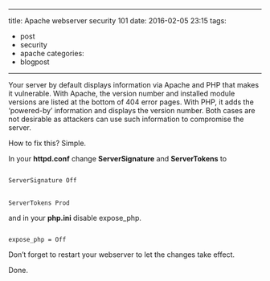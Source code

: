 
---
title: Apache webserver security 101
date: 2016-02-05 23:15
tags:
 - post
 - security
 - apache
categories:
 - blogpost
---

Your server by default displays information via Apache and PHP that makes it vulnerable.
With Apache, the version number and installed module versions are listed at the bottom of 404 error pages.
With PHP, it adds the ‘powered-by’ information and displays the version number.
Both cases are not desirable as attackers can use such information to compromise the server.

How to fix this? Simple.

In your <b>httpd.conf</b> change <b>ServerSignature</b> and <b>ServerTokens</b> to

<code>
ServerSignature Off
</code><br />
<code>
ServerTokens Prod
</code>

and in your <b>php.ini</b> disable expose_php.

<code>
expose_php = Off
</code>

Don’t forget to restart your webserver to let the changes take effect.

Done.
